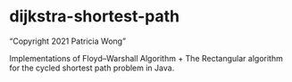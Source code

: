 # dijkstra-shortest-path
“Copyright 2021 Patricia Wong”

Implementations of Floyd–Warshall Algorithm + The Rectangular algorithm for the cycled shortest path problem in Java. 

